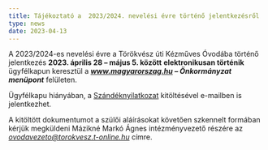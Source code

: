 ```yaml
---
title: Tájékoztató a  2023/2024. nevelési évre történő jelentkezésről
type: news
date: 2023-04-13
---
```

A 2023/2024-es nevelési évre a Törökvész úti Kézműves Óvodába történő jelentkezés **2023. április 28 – május 5. között** **elektronikusan történik** ügyfélkapun keresztül a ***www.magyarorszag.hu – Önkormányzat menüpont*** felületen.



Ügyfélkapu hiányában, a [Szándéknyilatkozat](https://docs.google.com/document/d/14GG5NgtKd9cSohDSkmlwv9CNtpBTw54s/edit) kitöltésével e-mailben is jelentkezhet.



A kitöltött dokumentumot a szülői aláírásokat követően szkennelt formában kérjük megküldeni Mázikné Markó Ágnes intézményvezető részére az *[ovodavezeto@torokvesz.t-online.hu](mailto:ovodavezeto@torokvesz.t-online.hu)* címre.